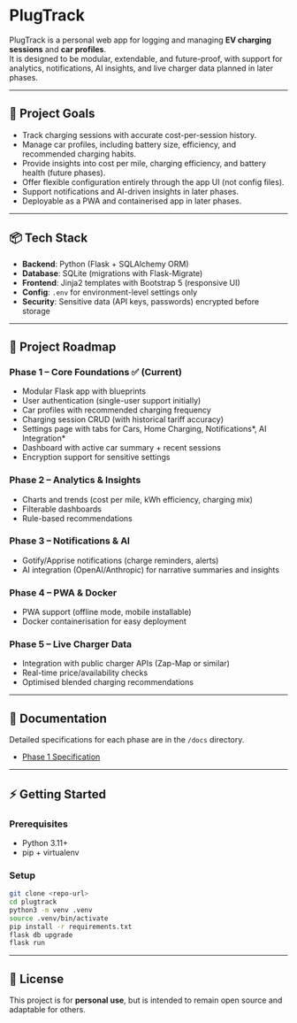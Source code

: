 # PlugTrack

PlugTrack is a personal web app for logging and managing **EV charging sessions** and **car profiles**.  
It is designed to be modular, extendable, and future-proof, with support for analytics, notifications, AI insights, and live charger data planned in later phases.

---

## 🚗 Project Goals
- Track charging sessions with accurate cost-per-session history.
- Manage car profiles, including battery size, efficiency, and recommended charging habits.
- Provide insights into cost per mile, charging efficiency, and battery health (future phases).
- Offer flexible configuration entirely through the app UI (not config files).
- Support notifications and AI-driven insights in later phases.
- Deployable as a PWA and containerised app in later phases.

---

## 📦 Tech Stack
- **Backend**: Python (Flask + SQLAlchemy ORM)
- **Database**: SQLite (migrations with Flask-Migrate)
- **Frontend**: Jinja2 templates with Bootstrap 5 (responsive UI)
- **Config**: `.env` for environment-level settings only
- **Security**: Sensitive data (API keys, passwords) encrypted before storage

---

## 🔖 Project Roadmap

### Phase 1 – Core Foundations ✅ (Current)
- Modular Flask app with blueprints
- User authentication (single-user support initially)
- Car profiles with recommended charging frequency
- Charging session CRUD (with historical tariff accuracy)
- Settings page with tabs for Cars, Home Charging, Notifications*, AI Integration*
- Dashboard with active car summary + recent sessions
- Encryption support for sensitive settings

### Phase 2 – Analytics & Insights
- Charts and trends (cost per mile, kWh efficiency, charging mix)
- Filterable dashboards
- Rule-based recommendations

### Phase 3 – Notifications & AI
- Gotify/Apprise notifications (charge reminders, alerts)
- AI integration (OpenAI/Anthropic) for narrative summaries and insights

### Phase 4 – PWA & Docker
- PWA support (offline mode, mobile installable)
- Docker containerisation for easy deployment

### Phase 5 – Live Charger Data
- Integration with public charger APIs (Zap-Map or similar)
- Real-time price/availability checks
- Optimised blended charging recommendations

---

## 📂 Documentation
Detailed specifications for each phase are in the `/docs` directory.  
- [Phase 1 Specification](./plugtrack_phase1_spec.md)

---

## ⚡ Getting Started

### Prerequisites
- Python 3.11+
- pip + virtualenv

### Setup
```bash
git clone <repo-url>
cd plugtrack
python3 -m venv .venv
source .venv/bin/activate
pip install -r requirements.txt
flask db upgrade
flask run
```

---

## 📝 License
This project is for **personal use**, but is intended to remain open source and adaptable for others.
